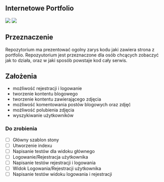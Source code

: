 ## Internetowe Portfolio 
![](https://img.shields.io/badge/Django-2.1-green.svg)
![](https://img.shields.io/badge/Python-3.7-green.svg)

## Przeznaczenie

Repozytorium ma prezentować ogolny zarys kodu jaki zawiera strona z portfolio. Repozyutorium jest przeznaczone
dla osób chcących zobaczyć jak to działa, oraz w jaki sposób powstaje kod cały serwis. 

## Założenia 

* możliwość rejestracji i logowanie
* tworzenie kontentu blogowego 
* tworzenie kontentu zawierającego zdjęcia 
* możliwość komentowania postów blogowych oraz zdjęć 
* możliwość polubienia zdjęcia 
* wyszykiwanie użytkowników 


### Do zrobienia 

- [ ] 	Główny szablon stony 
- [ ]   Utworzenie indexu
- [ ]   Napisanie testów dla widoku głównego 
- [ ]   Logowanie/Rejestracja użytkownika
- [ ]   Napisanie testów rejestracji i logowania 
- [ ]   Widok Logowania/Rejestracji użytkownika
- [ ]   Napisanie testów widoku logowania i rejestracji 
